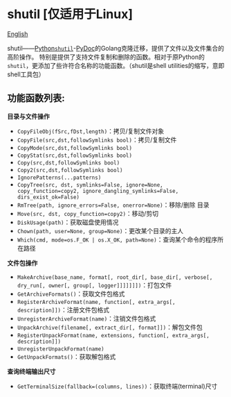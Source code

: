 # shutil [仅适用于Linux]

[English](./README_en.md)

shutil——[Python`shutil`](https://github.com/python/cpython/blob/3.8/Lib/shutil.py)-[PyDoc](https://docs.python.org/zh-cn/3/library/shutil.html)的Golang克隆迁移，提供了文件以及文件集合的高阶操作。 特别是提供了支持文件复制和删除的函数。相对于原Python的`shutil`，更添加了些许符合名称的功能函数。（shutil是shell utilities的缩写，意即shell工具包）




## 功能函数列表:


**目录与文件操作**

+ `CopyFileObj(fSrc,fDst,length)`：拷贝/复制文件对象
+ `CopyFile(src,dst,followSymlinks bool)`：拷贝/复制文件
+ `CopyMode(src,dst,followSymlinks bool)`
+ `CopyStat(src,dst,followSymlinks bool)`
+ `Copy(src,dst,followSymlinks bool)`
+ `Copy2(src,dst,followSymlinks bool)`
+ `IgnorePatterns(...patterns)`
+ `CopyTree(src, dst, symlinks=False, ignore=None, copy_function=copy2, ignore_dangling_symlinks=False, dirs_exist_ok=False)`
+ `RmTree(path, ignore_errors=False, onerror=None)`：移除/删除 目录
+ `Move(src, dst, copy_function=copy2)`：移动/剪切
+ `DiskUsage(path)`：获取磁盘使用情况
+ `Chown(path, user=None, group=None)`：更改某个目录的主人
+ `Which(cmd, mode=os.F_OK | os.X_OK, path=None)`：查询某个命令的程序所在路径

**文件包操作**

+ `MakeArchive(base_name, format[, root_dir[, base_dir[, verbose[, dry_run[, owner[, group[, logger]]]]]]])`：打包文件
+ `GetArchiveFormats()`：获取文件包格式
+ `RegisterArchiveFormat(name, function[, extra_args[, description]])`：注册文件包格式
+ `UnregisterArchiveFormat(name)`：注销文件包格式
+ `UnpackArchive(filename[, extract_dir[, format]])`：解包文件包
+ `RegisterUnpackFormat(name, extensions, function[, extra_args[, description]])`
+ `UnregisterUnpackFormat(name)`
+ `GetUnpackFormats()`：获取解包格式

**查询终端输出尺寸**


+ `GetTerminalSize(fallback=(columns, lines))`：获取终端(terminal)尺寸
